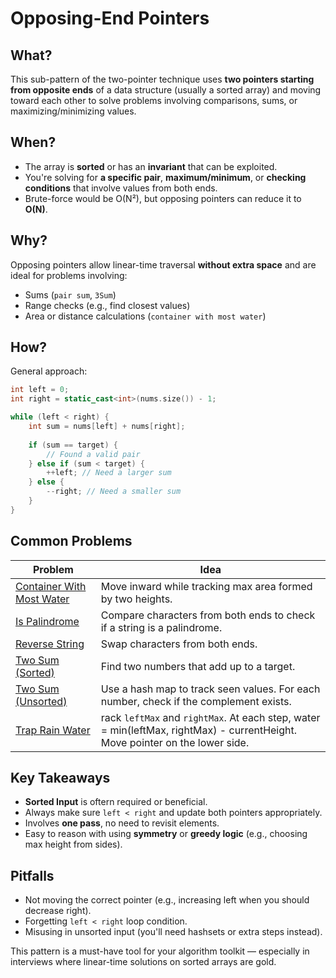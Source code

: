 # Opposing-End Pointers

## What?
This sub-pattern of the two-pointer technique uses **two pointers starting from opposite ends** of a data structure (usually a sorted array) and moving toward each other to solve problems involving comparisons, sums, or maximizing/minimizing values.

## When?
- The array is **sorted** or has an **invariant** that can be exploited.
- You're solving for **a specific pair**, **maximum/minimum**, or **checking conditions** that involve values from both ends.
- Brute-force would be O(N²), but opposing pointers can reduce it to **O(N)**.

## Why?
Opposing pointers allow linear-time traversal **without extra space** and are ideal for problems involving:
- Sums (`pair sum`, `3Sum`)
- Range checks (e.g., find closest values)
- Area or distance calculations (`container with most water`)

## How?

General approach:
```cpp
int left = 0;
int right = static_cast<int>(nums.size()) - 1;

while (left < right) {
    int sum = nums[left] + nums[right];
    
    if (sum == target) {
        // Found a valid pair
    } else if (sum < target) {
        ++left; // Need a larger sum
    } else {
        --right; // Need a smaller sum
    }
}
```
## Common Problems
| Problem                                                    | Idea                                                                                                                         |
|------------------------------------------------------------|------------------------------------------------------------------------------------------------------------------------------|
| [Container With Most Water](container_with_most_water.cpp) | Move inward while tracking max area formed by two heights.                                                                   |
| [Is Palindrome](is_palindrome.cpp)                      | Compare characters from both ends to check if a string is a palindrome.                                                      |
| [Reverse String](reverse_string.cpp)                       | Swap characters from both ends.                                                                                              |
| [Two Sum (Sorted)](two_sum_sorted.cpp)                     | Find two numbers that add up to a target.                                                                                    |
| [Two Sum (Unsorted)](two_sum_unsorted.cpp)                 | Use a hash map to track seen values. For each number, check if the complement exists.                                        |
| [Trap Rain Water](trap_rain_water.cpp)                     | rack `leftMax` and `rightMax`. At each step, water = min(leftMax, rightMax) - currentHeight. Move pointer on the lower side. |

## Key Takeaways
- **Sorted Input** is oftern required or beneficial.
- Always make sure `left < right` and update both pointers appropriately.
- Involves **one pass**, no need to revisit elements.
- Easy to reason with using **symmetry** or **greedy logic** (e.g., choosing max height from sides).

## Pitfalls
- Not moving the correct pointer (e.g., increasing left when you should decrease right).
- Forgetting `left < right` loop condition.
- Misusing in unsorted input (you'll need hashsets or extra steps instead).

This pattern is a must-have tool for your algorithm toolkit — especially in interviews where linear-time solutions on sorted arrays are gold.
